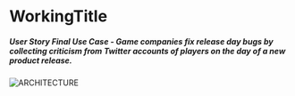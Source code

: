 # WorkingTitle

##### User Story Final Use Case - Game companies fix release day bugs by collecting criticism from Twitter accounts of players on the day of a new product release.<br/>

![ARCHITECTURE](https://drive.google.com/uc?export=view&id=1L6-ZJ71gj1CmF804k1pkjJCp1zGC9xV8)
<!--- Alt URL:
-->
